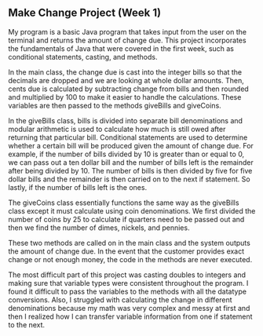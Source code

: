 ## Make Change Project (Week 1)

My program is a basic Java program that takes input from the user on the terminal and returns the amount of change due. This project incorporates the fundamentals of Java that were covered in the first week, such as conditional statements, casting, and methods. 

In the main class, the change due is cast into the integer bills so that the decimals are dropped and we are looking at whole dollar amounts. Then, cents due is calculated by subtracting change from bills and then rounded and multiplied by 100 to make it easier to handle the calculations. These variables are then passed to the methods giveBills and giveCoins.

In the giveBills class, bills is divided into separate bill denominations and modular arithmetic is used to calculate how much is still owed after returning that particular bill. Conditional statements are used to determine whether a certain bill will be produced given the amount of change due. For example, if the number of bills divided by 10 is greater than or equal to 0, we can pass out a ten dollar bill and the number of bills left is the remainder after being divided by 10. The number of bills is then divided by five for five dollar bills and the remainder is then carried on to the next if statement. So lastly, if the number of bills left is the ones.

The giveCoins class essentially functions the same way as the giveBills class except it must calculate using coin denominations. We first divided the number of coins by 25 to calculate if quarters need to be passed out and then we find the number of dimes, nickels, and pennies.

These two methods are called on in the main class and the system outputs the amount of change due. In the event that the customer provides exact change or not enough money, the code in the methods are never executed.

The most difficult part of this project was casting doubles to integers and making sure that variable types were consistent throughout the program. I found it difficult to pass the variables to the methods with all the datatype conversions. Also, I struggled with calculating the change in different denominations because my math was very complex and messy at first and then I realized how I can transfer variable information from one if statement to the next.
